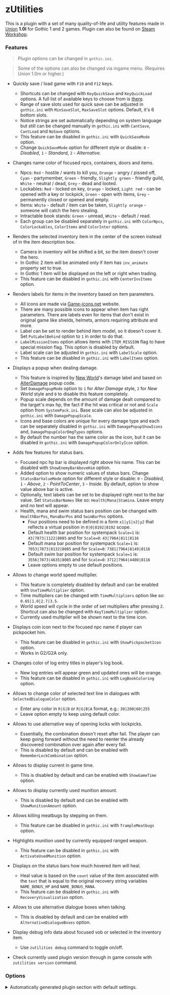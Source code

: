 # zUtilities

This is a plugin with a set of many quality-of-life and utility features made in [Union](https://worldofplayers.ru/threads/40376/) **1.0l** for Gothic 1 and 2 games. Plugin can also be found on [Steam Workshop](https://steamcommunity.com/sharedfiles/filedetails/?id=2792434617).

### Features

> Plugin options can be changed in `gothic.ini`.

> Some of the options can also be changed via ingame menu. (Requires Union 1.0m or higher.)

- Quickly save / load game with `F10` and `F12` keys.

  - Shortcuts can be changed with `KeyQuickSave` and `KeyQuickLoad` options. A full list of available keys to choose from is [there](https://github.com/Franisz/zUtilities/blob/master/zUtilities/KeyCode.h).
  - Range of save slots used for quick save can be adjusted in `gothic.ini` with `MinSaveSlot`, `MaxSaveSlot` options. Default, it's 6 bottom slots.
  - Notice strings are set automatically depending on system language but still can be changed manually in `gothic.ini` with `CantSave`, `CantLoad` and `NoSave` options.
  - This feature can be disabled in `gothic.ini` with `QuickSaveMode` option.
  - Change `QuickSaveMode` option for different style or disable: `0` - _Disabled_, `1` - _Standard_, `2` - _Alternative_.

- Changes name color of focused npcs, containers, doors and items.

  - Npcs: `Red` - hostile / wants to kill you, `Orange` - angry / pissed off, `Cyan` - partymember, `Green` - friendly, `Slightly green` - friendly guild, `White` - neutral / dead, `Grey` - dead and looted.
  - Lockables: `Red` - locked on key, `Orange` - locked, `Light red` - can be opened with a key or lockpick, `Green` - open with items, `Grey` - permanently closed or opened and empty.
  - Items: `White` - default / item can be taken, `Slightly orange` - someone will catch the hero stealing.
  - Intractable book stands: `Green` - unread, `White` - default / read.
  - Each group can be disabled separately in `gothic.ini` with `ColorNpcs`, `ColorLockables`, `ColorItems` and `ColorInter` options.

- Renders the selected inventory item in the center of the screen instead of in the item description box.

  - Camera in inventory will be shifted a bit, so the item doesn't cover the hero.
  - In Gothic 2 item will be animated only if item has `inv_animate` property set to true.
  - In Gothic 1 item will be displayed on the left or right when trading.
  - This feature can be disabled in `gothic.ini` with `CenterInvItems` option.

- Renders labels for items in the inventory based on item parameters.

  - All icons are made via [Game-icons.net](https://game-icons.net/) website.
  - There are many possible icons to appear when item has right parameters. There are labels even for items that don't exist in original game like shields, helmets, armors requiring attribute and more.
  - Label can be set to render behind item model, so it doesn't cover it. Set `PutLabelBehind` option to `1` in order to do that.
  - `LabelMissionItems` option allows items with `ITEM_MISSION` flag to have special mission flag. This option is disabled by default.
  - Label scale can be adjusted in `gothic.ini` with `LabelScale` option.
  - This feature can be disabled in `gothic.ini` with `LabelItems` option.

- Displays a popup when dealing damage.

  - This feature is inspired by [New World](https://www.newworld.com/)'s damage label and based on [AlterDamage](https://github.com/UnresolvedExternal/Union_AlterDamage) popup code.
  - Set `DamagePopupMode` option to `1` for _Alter Damage_ style, `2` for _New World_ style and `0` to disable this feature completely.
  - Popup scale depends on the amount of damage dealt compared to the target's max hp, the fact if the hit was critical or not and `Scale` option from `SystemPack.ini`. Base scale can also be adjusted in `gothic.ini` with `DamagePopupScale`.
  - Icons and base colors are unique for every damage type and each can be separately disabled in `gothic.ini` with `DamagePopupShowIcons` and, `DamagePopupColorDmgTypes` options.
  - By default the number has the same color as the icon, but it can be disabled in `gothic.ini` with `DamagePopupColorOnlyIcon` option.

- Adds few features for status bars.

  - Focused npc hp bar is displayed right above his name. This can be disabled with `ShowEnemyBarAboveHim` option.
  - Added option to show numeric values of status bars. Change `StatusBarValueMode` option for different style or disable: `0` - _Disabled_, `1` - _Above_, `2` - _PointToCenter_, `3` - _Inside_. By default, option to show value above bar is active.
  - Optionally, text labels can be set to be displayed right next to the bar value. Set `StatusBarNames` like so: `Health|Mana|Stamina`. Leave empty and no text will appear.
  - Health, mana and swim status bars position can be changed with `HealthBarPos`, `ManaBarPos` and `SwimBarPos` options.
    - Four positions need to be defined in a form `x1|y1|x2|y2` that reflects a virtual position in `0|0|8192|8192` scope.
    - Default health bar position for systempack `Scale=1` is: `43|7873|1122|8085` and for `Scale=0`: `43|7964|811|8116`
    - Default mana bar position for systempack `Scale=1` is: `7053|7873|8132|8085` and for `Scale=0`: `7381|7964|8149|8116`
    - Default swim bar position for systempack `Scale=1` is: `3556|7873|4635|8085` and for `Scale=0`: `3712|7964|4480|8116`
    - Leave options empty to use default positions.

- Allows to change world speed multiplier.

  - This feature is completely disabled by default and can be enabled with `UseTimeMultiplier` option.
  - Time multipliers can be changed with `TimeMultipliers` option like so: `0.65|1.0|2.7|3.5`.
  - World speed will cycle in the order of set multipliers after pressing `Z`. Shortcut can also be changed with `KeyTimeMultiplier` option.
  - Currently used multiplier will be shown next to the time icon.

- Displays coin icon next to the focused npc name if player can pickpocket him.

  - This feature can be disabled in `gothic.ini` with `ShowPickpocketIcon` option.
  - Works in G2/G2A only.

- Changes color of log entry titles in player's log book.

  - New log entries will appear green and updated ones will be orange.
  - This feature can be disabled in `gothic.ini` with `LogBookColoring` option.

- Allows to change color of selected text line in dialogues with `SelectedDialogueColor` option.

  - Enter any color in `R|G|B` or `R|G|B|A` format, e.g.: `30|200|60|255`
  - Leave option empty to keep using default color.

- Allows to use alternative way of opening locks with lockpicks.

  - Essentially, the combination doesn't reset after fail. The player can keep going forward without the need to reenter the already discovered combination over again after every fail.
  - This is disabled by default and can be enabled with `RememberLockCombination` option.

- Allows to display current in game time.

  - This is disabled by default and can be enabled with `ShowGameTime` option.

- Allows to display currently used munition amount.

  - This is disabled by default and can be enabled with `ShowMunitionAmount` option.

- Allows killing meatbugs by stepping on them.

  - This feature can be disabled in `gothic.ini` with `TrampleMeatbugs` option.

- Highlights munition used by currently equipped ranged weapon.

  - This feature can be disabled in `gothic.ini` with `ActivateUsedMunition` option.

- Displays on the status bars how much hovered item will heal.

  - Heal value is based on the `count` value of the item associated with the `text` that is equal to the original recovery string variables `NAME_BONUS_HP` and `NAME_BONUS_MANA`.
  - This feature can be disabled in `gothic.ini` with `RecoveryVisualization` option.

- Allows to use alternative dialogue boxes when talking.

  - This is disabled by default and can be enabled with `AlternativeDialogueBoxes` option.

- Display debug info data about focused vob or selected in the inventory item.

  - Use `zutilities debug` command to toggle on/off.

- Check currently used plugin version through in game console with `zutilities version` command.

### Options

<details>
  <summary>Automatically generated plugin section with default settings.</summary>

```ini
[ZUTILITIES]
TrampleMeatbugs=1
; ... enables (1) or disables (0) a way of killing meatbugs by stepping on them

CenterInvItems=1
; ... enables (1) or disables (0) inventory item rendering in the center of the screen instead of the item description box

RememberLockCombination=0
; ... enables (1) or disables (0) alternative way of opening locks, where discovered combination doesn't reset after fail

ActivateUsedMunition=1
; ... enables (1) or disables (0) highlighting currently used ranged weapon munition in the inventory

AlternativeDialogueBoxes=0
; ... enables (1) or disables (0) alternative dialogue boxes style

SelectedDialogueColor=
; ... defines color of selected line in dialogues
; ... use 'R|G|B' or 'R|G|B|A' format
; ... leave empty to use default color

LogBookColoring=1
; ... enables (1) or disables (0) coloring of new and unread topics in logbook

ShowGameTime=0
; ... enables (1) or disables (0) on screen display of in game time

ShowMunitionAmount=0
; ... enables (1) or disables (0) on screen display of currently used munition amount

ShowPickpocketIcon=1
; ... enables (1) or disables (0) coin icon next to the focused npc name when it can be pickpocketed

UseTimeMultiplier=0
; ... enables (1) or disables (0) time speed multiplier

KeyTimeMultiplier=KEY_Z
; ... key for cycling time speed

TimeMultipliers=1.0|2.5
; ... defines time multipliers

RecoveryVisualization=1
; ... enables (1) or disables (0) visualization of healing that hovered in the inventory item gives

StatusBarValueMode=1
; ... specifies mode of showing status bar value, (0) - 'Disabled', (1) - 'Above', (2) - 'PointToCenter', (3) - 'Inside'

ShowEnemyBarAboveHim=1
; ... enables (1) or disables (0) showing enemy hp bar above his head

StatusBarNames=
; ... defines text label for status bars like so: 'Health|Mana|Stamina', leave empty if text is unwanted

HealthBarPos=
; ... defines position of health bar like so: 'x1|y1|x2|y2'
; ... default position for scale 1 is: '43|7873|1122|8085' and for scale 0: '43|7964|811|8116'
; ... leave empty to use default position

ManaBarPos=
; ... defines position of mana bar like so: 'x1|y1|x2|y2'
; ... default position for scale 1 is: '7053|7873|8132|8085' and for scale 0: '7381|7964|8149|8116'
; ... leave empty to use default position

SwimBarPos=
; ... defines position of swim bar like so: 'x1|y1|x2|y2'
; ... default position for scale 1 is: '3556|7873|4635|8085' and for scale 0: '3712|7964|4480|8116'
; ... leave empty to use default position

QuickSaveMode=1
; ... specifies QuickSave mode, (0) - 'Disabled', (1) - 'Standard', (2) - 'Alternative'
; ... QuickSave with [F10] and QuickLoad with [F12]

KeyQuickSave=KEY_F10
; ... key for QuickSave

KeyQuickLoad=KEY_F12
; ... key for QuickLoad

MinSaveSlot=15
; ... defines min range of used save slots

MaxSaveSlot=20
; ... defines max range of used save slots

CantSave=The game cannot be saved now!
; ... text appearing when game cannot be saved

CantLoad=The game cannot be loaded now!
; ... text appearing when game cannot be loaded

NoSave=Such a save does not exist!
; ... text appearing when something went wrong and incorrect save slot tried to be loaded

SaveName=QuickSave
; ... name used for quicksaves

ColorNpcs=1
; ... enables (1) or disables (0) coloring of focused npcs

ColorLockables=1
; ... enables (1) or disables (0) coloring of focused chests, doors and other lockables

ColorItems=1
; ... enables (1) or disables (0) coloring of focused items

ColorInter=1
; ... enables (1) or disables (0) coloring of interactive bookstands

LabelItems=1
; ... enables (1) or disables (0) inventory item labeling

LabelScale=1.25
; ... defines scale of the label

LabelMissionItems=0
; ... enables (1) or disables (0) labeling of item missions, this will overwrite previous label on any item with ITEM_MISSION flag

PutLabelBehind=0
; ... specifies if the label should be rendered behind the item

DamagePopupMode=1
; ... specifies DamagePopup mode, (0) - 'Disabled', (1) - 'Alter Damage', (2) - 'New World'

DamagePopupScale=1.10000002
; ... defines base scale of the popup

DamagePopupShowIcons=1
; ... enables (1) or disables (0) icons for the popup

DamagePopupColorDmgTypes=1
; ... enables (1) or disables (0) popup coloring by the damage type

DamagePopupColorOnlyIcon=0
; ... enables (1) or disables (0) coloring only the popup icon
```

</details>
